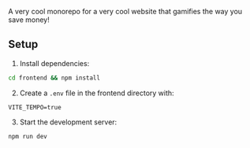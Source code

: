 A very cool monorepo for a very cool website that gamifies the way you save money!

## Setup

1. Install dependencies:
```bash
cd frontend && npm install
```

2. Create a `.env` file in the frontend directory with:
```
VITE_TEMPO=true
```

3. Start the development server:
```bash
npm run dev
```
